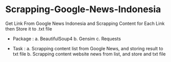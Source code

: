 # Scrapping-Google-News-Indonesia

Get Link From Google News Indonesia and Scrapping Content for Each Link then Store it to .txt file

- Package :
  a. BeautifulSoup4
  b. Gensim
  c. Requests
  
- Task :
  a. Scrapping content list from Google News, and storing result to txt file
  b. Scrapping content website news from list, and store and txt file
